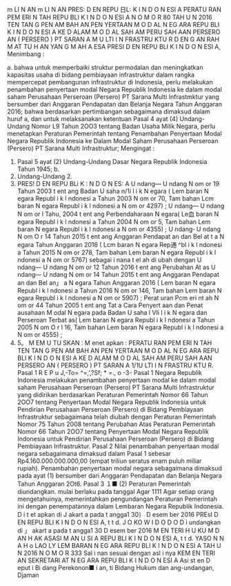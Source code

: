  m LI N AN m LI N AN PRES: D EN REPU 日L: K l N D O N ESI A PERATU RAN PEM ERI N TAH REPU BLI K I N D O N ESI A N O M O R 80 TAH U N 2016 TEN TAN G PEN AM BAH AN PEN YERTAAN M O D AL N EG ARA REPU BLI K I N D O N ESI A KE D ALAM M O D AL SAH AM PERU SAH AAN PERSERO AN ( PERSERO ) PT SARAN A M U LTI I N FRASTRU KTU R D EN G AN RAH M AT TU H AN YAN G M AH A ESA PRESI D EN REPU BLI K I N D O N ESI A,
Menimbang :

a. bahwa untuk memperbaiki struktur permodalan dan meningkatkan kapasitas usaha di bidang pembiayaan infrastruktur dalam rangka mempercepat pembangunan infrastruktur di Indonesia, perlu melakukan penambahan penyertaan modal Negara Republik Indonesia ke dalam modal saham Perusahaan Perseroan (Persero) PT Sarana Multi Infrastmktur yang bersumber dari Anggaran Pendapatan dan Belanja Negara Tahun Anggaran 2016; bahwa berdasarkan pertimbangan sebagaimana dimaksud dalam huruf a, dan untuk melaksanakan ketentuan Pasal 4 ayat (4) Undang-Undang Nomor L9 Tahun 2OO3 tentang Badan Usaha Milik Negara, perlu menetapkan Peraturan Pemerintah tentang Penambahan Penyertaan Modal Negara Republik Indonesia ke Dalam Modal Saham Perusahaan Perseroan (Persero) PT Sarana Multi Infrastruktur;
Mengingat :

1. Pasal 5 ayat (2) Undang-Undang Dasar Negara Republik Indonesia Tahun 1945;
b.
2. Undang-Undang 2.
3. PRES! D EN REPU BLi K : N D O N ES: A U ndang― U ndang N om or 19 Tahun 2003 t ent ang Badan U saha n/1i l i k N egara ( Lem baran N egara Republ i k l ndonesi a Tahun 2003 N om or 70, Tam bahan Lcm baran N egara Republ i k l ndonesi a N om or 4297) ; U ndang― U ndang N om or l Tahu, 2004 t ent ang Perbendaharaan N egara( Le血 baran N egara Republ i k l ndonesi a Tahun 2004 N om or 5, Tam bahan Lem baran N egara Republ i k l ndonesi a N om or 4355) ; U ndang‐ U ndang N om O r 14 Tahun 2015 t ent ang Anggaran Pendapat an dan Bel at t a N egara Tahun Anggaran 2016 ( Lcm baran N egara Rep通 ^bl i k l ndonesi a Tahun 2015 N om or 278, Tam bahan Lem baran N egara Republ i k l ndonesi a N om or 5767) sebagai i nana t el ah di ubah dengan U ndang― U ndang N om or 12 Tahun 2016 t ent ang Perubahan At as U ndang― U ndang N om or 14 Tahun 2015 t ent ang Anggaran Pendapat an dan Bel an」 a N egara Tahun Anggaran 2016 ( Lem baran N egara Republ i k l ndonesi a Tahun 2016 N om or 146, Tam bahan Lem baran N egara Republ i k l ndonesi a N om or 5907) ; Perat uran Pcm eri nt ah N om or 44 Tahun 2005 t ent ang Tat a Cara Penyert aan dan Penat ausahaan M odal N egara pada Badan U saha l Ⅵi l i k N egara dan Perseroan Terbat as( Lem baran N egara Republ i k l ndonesi a Tahun 2005 N om O r l 16, Tam bahan Lem baran N egara Republ i k l ndonesi a N om or 4555) ;
4. 5。 M EM U TU SKAN : M enet apkan : PERATU RAN PEM ERI N TAH TEN TAN G PEN AM BAH AN PEN YERTAAN M O D AL N EG ARA REPU BLI K I N D O N ESI A KE D ALAM M O D AL SAH AM PERU SAH AAN PERSERO AN ( PERSERO ) PT SARAN A 1/1U LTI I N FRASTRU KTU R.
Pasal 1
R E P u J,-To= ^=,',?Sf; * =., o -3-
Pasal 1
Negara Republik Indonesia melakukan penambahan penyertaan modal ke dalam modal saham Perusahaan Perseroan (Persero) PT Sarana Multi Infrastruktur yang didirikan berdasarkan Peraturan Pemerintah Nomor 66 Tahun 2OO7 tentang Penyertaan Modal Negara Republik Indonesia untuk Pendirian Perusahaan Perseroan (Persero) di Bidang Pembiayaan Infrastruktur sebagaimana telah diubah dengan Peraturan Pemerintah Nomor 75 Tahun 2008 tentang Perubahan Atas Peraturan Pemerintah Nomor 66 Tahun 2OO7 tentang Penyertaan Modal Negara Republik Indonesia untuk Pendirian Perusahaan Perseroan (Persero) di Bidang Pembiayaan Infrastruktur.
Pasal 2
Nilai penambahan penyertaan modal negara sebagaimana dimaksud dalam Pasal 1 sebesar Rp4.160.000.000.000,00 (empat triliun seratus enam puluh miliar rupiah). Penambahan penyertaan modal negara sebagaimana dimaksud pada ayat (1) bersumber dari Anggaran Pendapatan dan Belanja Negara Tahun Anggaran 2Ot6.
Pasal 3
１■ (2) Peraturan Pemerintah diundangkan. mulai berlaku pada tanggal Agar 1111
Agar setiap orang mengetahuinya, memerintahkan pengundangan Peraturan Pemerintah ini dengan penempatannya dalam Lembaran Negara Republik Indonesia. D i t et apkan di J akart a pada t angga1 30〕 D esem ber 2016 PREsI D EN REPU BLI K I N D O N ESI A, t t d. J O KO W I D O D O D i undangkan di 」 akart a pada t angga1 30 D esem ber 2016 M EN TERI H U KU M D AN H AK ASASI M AN U SI A REPU BLI K I N D O N ESI A, t t d. YASO N N A H o LAO LY LEM BARAN N EG ARA REPU BLI K I N D O N ESI A TAH U N 2016 N O M O R 333 Sal i nan sesuai dengan asl i nya KEM EN TERI AN SEKRETARI AT N EG ARA REPU BLI K I N D O N ESI A Asi st en D eput i Bi dang Perekonon■ i an, ti Bidang Hukum dan ang-undangan, Djaman